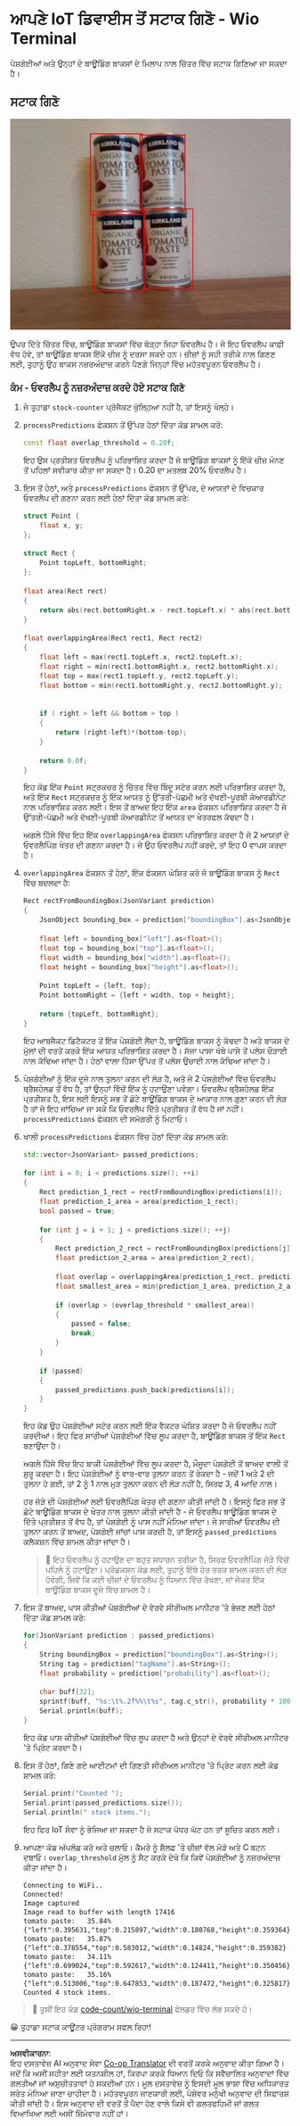 <!--
CO_OP_TRANSLATOR_METADATA:
{
  "original_hash": "0b2ae20b0fc8e73c9598dea937cac038",
  "translation_date": "2025-08-27T09:56:11+00:00",
  "source_file": "5-retail/lessons/2-check-stock-device/wio-terminal-count-stock.md",
  "language_code": "pa"
}
-->
# ਆਪਣੇ IoT ਡਿਵਾਈਸ ਤੋਂ ਸਟਾਕ ਗਿਣੋ - Wio Terminal

ਪੇਸ਼ਗੋਈਆਂ ਅਤੇ ਉਨ੍ਹਾਂ ਦੇ ਬਾਊਂਡਿੰਗ ਬਾਕਸਾਂ ਦੇ ਮਿਲਾਪ ਨਾਲ ਚਿੱਤਰ ਵਿੱਚ ਸਟਾਕ ਗਿਣਿਆ ਜਾ ਸਕਦਾ ਹੈ।

## ਸਟਾਕ ਗਿਣੋ

![ਟਮਾਟਰ ਪੇਸਟ ਦੇ 4 ਡੱਬੇ, ਹਰ ਡੱਬੇ ਦੇ ਆਲੇ-ਦੁਆਲੇ ਬਾਊਂਡਿੰਗ ਬਾਕਸ](../../../../../translated_images/rpi-stock-with-bounding-boxes.b5540e2ecb7cd49f1271828d3be412671d950e87625c5597ea97c90f11e01097.pa.jpg)

ਉਪਰ ਦਿੱਤੇ ਚਿੱਤਰ ਵਿੱਚ, ਬਾਊਂਡਿੰਗ ਬਾਕਸਾਂ ਵਿੱਚ ਥੋੜ੍ਹਾ ਜਿਹਾ ਓਵਰਲੈਪ ਹੈ। ਜੇ ਇਹ ਓਵਰਲੈਪ ਕਾਫ਼ੀ ਵੱਧ ਹੋਵੇ, ਤਾਂ ਬਾਊਂਡਿੰਗ ਬਾਕਸ ਇੱਕੋ ਚੀਜ਼ ਨੂੰ ਦਰਸਾ ਸਕਦੇ ਹਨ। ਚੀਜ਼ਾਂ ਨੂੰ ਸਹੀ ਤਰੀਕੇ ਨਾਲ ਗਿਣਣ ਲਈ, ਤੁਹਾਨੂੰ ਉਹ ਬਾਕਸ ਨਜ਼ਰਅੰਦਾਜ਼ ਕਰਨੇ ਪੈਣਗੇ ਜਿਨ੍ਹਾਂ ਵਿੱਚ ਮਹੱਤਵਪੂਰਨ ਓਵਰਲੈਪ ਹੈ।

### ਕੰਮ - ਓਵਰਲੈਪ ਨੂੰ ਨਜ਼ਰਅੰਦਾਜ਼ ਕਰਦੇ ਹੋਏ ਸਟਾਕ ਗਿਣੋ

1. ਜੇ ਤੁਹਾਡਾ `stock-counter` ਪ੍ਰੋਜੈਕਟ ਖੁੱਲ੍ਹਿਆ ਨਹੀਂ ਹੈ, ਤਾਂ ਇਸਨੂੰ ਖੋਲ੍ਹੋ।

1. `processPredictions` ਫੰਕਸ਼ਨ ਤੋਂ ਉੱਪਰ ਹੇਠਾਂ ਦਿੱਤਾ ਕੋਡ ਸ਼ਾਮਲ ਕਰੋ:

    ```cpp
    const float overlap_threshold = 0.20f;
    ```

    ਇਹ ਉਸ ਪ੍ਰਤੀਸ਼ਤ ਓਵਰਲੈਪ ਨੂੰ ਪਰਿਭਾਸ਼ਿਤ ਕਰਦਾ ਹੈ ਜੋ ਬਾਊਂਡਿੰਗ ਬਾਕਸਾਂ ਨੂੰ ਇੱਕੋ ਚੀਜ਼ ਮੰਨਣ ਤੋਂ ਪਹਿਲਾਂ ਸਵੀਕਾਰ ਕੀਤਾ ਜਾ ਸਕਦਾ ਹੈ। 0.20 ਦਾ ਮਤਲਬ 20% ਓਵਰਲੈਪ ਹੈ।

1. ਇਸ ਤੋਂ ਹੇਠਾਂ, ਅਤੇ `processPredictions` ਫੰਕਸ਼ਨ ਤੋਂ ਉੱਪਰ, ਦੋ ਆਯਤਾਂ ਦੇ ਵਿਚਕਾਰ ਓਵਰਲੈਪ ਦੀ ਗਣਨਾ ਕਰਨ ਲਈ ਹੇਠਾਂ ਦਿੱਤਾ ਕੋਡ ਸ਼ਾਮਲ ਕਰੋ:

    ```cpp
    struct Point {
        float x, y;
    };

    struct Rect {
        Point topLeft, bottomRight;
    };

    float area(Rect rect)
    {
        return abs(rect.bottomRight.x - rect.topLeft.x) * abs(rect.bottomRight.y - rect.topLeft.y);
    }
     
    float overlappingArea(Rect rect1, Rect rect2)
    {
        float left = max(rect1.topLeft.x, rect2.topLeft.x);
        float right = min(rect1.bottomRight.x, rect2.bottomRight.x);
        float top = max(rect1.topLeft.y, rect2.topLeft.y);
        float bottom = min(rect1.bottomRight.y, rect2.bottomRight.y);
    
    
        if ( right > left && bottom > top )
        {
            return (right-left)*(bottom-top);
        }
        
        return 0.0f;
    }
    ```

    ਇਹ ਕੋਡ ਇੱਕ `Point` ਸਟ੍ਰਕਚਰ ਨੂੰ ਚਿੱਤਰ ਵਿੱਚ ਬਿੰਦੂ ਸਟੋਰ ਕਰਨ ਲਈ ਪਰਿਭਾਸ਼ਿਤ ਕਰਦਾ ਹੈ, ਅਤੇ ਇੱਕ `Rect` ਸਟ੍ਰਕਚਰ ਨੂੰ ਇੱਕ ਆਯਤ ਨੂੰ ਉੱਤਰੀ-ਪੱਛਮੀ ਅਤੇ ਦੱਖਣੀ-ਪੂਰਬੀ ਕੋਆਰਡੀਨੇਟ ਨਾਲ ਪਰਿਭਾਸ਼ਿਤ ਕਰਨ ਲਈ। ਇਸ ਤੋਂ ਬਾਅਦ ਇਹ ਇੱਕ `area` ਫੰਕਸ਼ਨ ਪਰਿਭਾਸ਼ਿਤ ਕਰਦਾ ਹੈ ਜੋ ਉੱਤਰੀ-ਪੱਛਮੀ ਅਤੇ ਦੱਖਣੀ-ਪੂਰਬੀ ਕੋਆਰਡੀਨੇਟ ਤੋਂ ਆਯਤ ਦਾ ਖੇਤਰਫਲ ਕੱਢਦਾ ਹੈ।

    ਅਗਲੇ ਹਿੱਸੇ ਵਿੱਚ ਇਹ ਇੱਕ `overlappingArea` ਫੰਕਸ਼ਨ ਪਰਿਭਾਸ਼ਿਤ ਕਰਦਾ ਹੈ ਜੋ 2 ਆਯਤਾਂ ਦੇ ਓਵਰਲੈਪਿੰਗ ਖੇਤਰ ਦੀ ਗਣਨਾ ਕਰਦਾ ਹੈ। ਜੇ ਉਹ ਓਵਰਲੈਪ ਨਹੀਂ ਕਰਦੇ, ਤਾਂ ਇਹ 0 ਵਾਪਸ ਕਰਦਾ ਹੈ।

1. `overlappingArea` ਫੰਕਸ਼ਨ ਤੋਂ ਹੇਠਾਂ, ਇੱਕ ਫੰਕਸ਼ਨ ਘੋਸ਼ਿਤ ਕਰੋ ਜੋ ਬਾਊਂਡਿੰਗ ਬਾਕਸ ਨੂੰ `Rect` ਵਿੱਚ ਬਦਲਦਾ ਹੈ:

    ```cpp
    Rect rectFromBoundingBox(JsonVariant prediction)
    {
        JsonObject bounding_box = prediction["boundingBox"].as<JsonObject>();
    
        float left = bounding_box["left"].as<float>();
        float top = bounding_box["top"].as<float>();
        float width = bounding_box["width"].as<float>();
        float height = bounding_box["height"].as<float>();
    
        Point topLeft = {left, top};
        Point bottomRight = {left + width, top + height};
    
        return {topLeft, bottomRight};
    }
    ```

    ਇਹ ਆਬਜੈਕਟ ਡਿਟੈਕਟਰ ਤੋਂ ਇੱਕ ਪੇਸ਼ਗੋਈ ਲੈਂਦਾ ਹੈ, ਬਾਊਂਡਿੰਗ ਬਾਕਸ ਨੂੰ ਕੱਢਦਾ ਹੈ ਅਤੇ ਬਾਕਸ ਦੇ ਮੁੱਲਾਂ ਦੀ ਵਰਤੋਂ ਕਰਕੇ ਇੱਕ ਆਯਤ ਪਰਿਭਾਸ਼ਿਤ ਕਰਦਾ ਹੈ। ਸੱਜਾ ਪਾਸਾ ਖੱਬੇ ਪਾਸੇ ਤੋਂ ਪਲੱਸ ਚੌੜਾਈ ਨਾਲ ਕੱਢਿਆ ਜਾਂਦਾ ਹੈ। ਹੇਠਾਂ ਵਾਲਾ ਹਿੱਸਾ ਉੱਪਰ ਤੋਂ ਪਲੱਸ ਉਚਾਈ ਨਾਲ ਕੱਢਿਆ ਜਾਂਦਾ ਹੈ।

1. ਪੇਸ਼ਗੋਈਆਂ ਨੂੰ ਇੱਕ ਦੂਜੇ ਨਾਲ ਤੁਲਨਾ ਕਰਨ ਦੀ ਲੋੜ ਹੈ, ਅਤੇ ਜੇ 2 ਪੇਸ਼ਗੋਈਆਂ ਵਿੱਚ ਓਵਰਲੈਪ ਥ੍ਰੈਸ਼ਹੋਲਡ ਤੋਂ ਵੱਧ ਹੈ, ਤਾਂ ਉਨ੍ਹਾਂ ਵਿੱਚੋਂ ਇੱਕ ਨੂੰ ਹਟਾਉਣਾ ਪਵੇਗਾ। ਓਵਰਲੈਪ ਥ੍ਰੈਸ਼ਹੋਲਡ ਇੱਕ ਪ੍ਰਤੀਸ਼ਤ ਹੈ, ਇਸ ਲਈ ਇਸਨੂੰ ਸਭ ਤੋਂ ਛੋਟੇ ਬਾਊਂਡਿੰਗ ਬਾਕਸ ਦੇ ਆਕਾਰ ਨਾਲ ਗੁਣਾ ਕਰਨ ਦੀ ਲੋੜ ਹੈ ਤਾਂ ਜੋ ਇਹ ਜਾਂਚਿਆ ਜਾ ਸਕੇ ਕਿ ਓਵਰਲੈਪ ਦਿੱਤੇ ਪ੍ਰਤੀਸ਼ਤ ਤੋਂ ਵੱਧ ਹੈ ਜਾਂ ਨਹੀਂ। `processPredictions` ਫੰਕਸ਼ਨ ਦੀ ਸਮੱਗਰੀ ਨੂੰ ਮਿਟਾਓ।

1. ਖਾਲੀ `processPredictions` ਫੰਕਸ਼ਨ ਵਿੱਚ ਹੇਠਾਂ ਦਿੱਤਾ ਕੋਡ ਸ਼ਾਮਲ ਕਰੋ:

    ```cpp
    std::vector<JsonVariant> passed_predictions;

    for (int i = 0; i < predictions.size(); ++i)
    {
        Rect prediction_1_rect = rectFromBoundingBox(predictions[i]);
        float prediction_1_area = area(prediction_1_rect);
        bool passed = true;

        for (int j = i + 1; j < predictions.size(); ++j)
        {
            Rect prediction_2_rect = rectFromBoundingBox(predictions[j]);
            float prediction_2_area = area(prediction_2_rect);

            float overlap = overlappingArea(prediction_1_rect, prediction_2_rect);
            float smallest_area = min(prediction_1_area, prediction_2_area);

            if (overlap > (overlap_threshold * smallest_area))
            {
                passed = false;
                break;
            }
        }

        if (passed)
        {
            passed_predictions.push_back(predictions[i]);
        }
    }
    ```

    ਇਹ ਕੋਡ ਉਹ ਪੇਸ਼ਗੋਈਆਂ ਸਟੋਰ ਕਰਨ ਲਈ ਇੱਕ ਵੈਕਟਰ ਘੋਸ਼ਿਤ ਕਰਦਾ ਹੈ ਜੋ ਓਵਰਲੈਪ ਨਹੀਂ ਕਰਦੀਆਂ। ਇਹ ਫਿਰ ਸਾਰੀਆਂ ਪੇਸ਼ਗੋਈਆਂ ਵਿੱਚ ਲੂਪ ਕਰਦਾ ਹੈ, ਬਾਊਂਡਿੰਗ ਬਾਕਸ ਤੋਂ ਇੱਕ `Rect` ਬਣਾਉਂਦਾ ਹੈ।

    ਅਗਲੇ ਹਿੱਸੇ ਵਿੱਚ ਇਹ ਬਾਕੀ ਪੇਸ਼ਗੋਈਆਂ ਵਿੱਚ ਲੂਪ ਕਰਦਾ ਹੈ, ਮੌਜੂਦਾ ਪੇਸ਼ਗੋਈ ਤੋਂ ਬਾਅਦ ਵਾਲੀ ਤੋਂ ਸ਼ੁਰੂ ਕਰਦਾ ਹੈ। ਇਹ ਪੇਸ਼ਗੋਈਆਂ ਨੂੰ ਵਾਰ-ਵਾਰ ਤੁਲਨਾ ਕਰਨ ਤੋਂ ਰੋਕਦਾ ਹੈ - ਜਦੋਂ 1 ਅਤੇ 2 ਦੀ ਤੁਲਨਾ ਹੋ ਗਈ, ਤਾਂ 2 ਨੂੰ 1 ਨਾਲ ਮੁੜ ਤੁਲਨਾ ਕਰਨ ਦੀ ਲੋੜ ਨਹੀਂ ਹੈ, ਸਿਰਫ 3, 4 ਆਦਿ ਨਾਲ।

    ਹਰ ਜੋੜੇ ਦੀ ਪੇਸ਼ਗੋਈਆਂ ਲਈ ਓਵਰਲੈਪਿੰਗ ਖੇਤਰ ਦੀ ਗਣਨਾ ਕੀਤੀ ਜਾਂਦੀ ਹੈ। ਇਸਨੂੰ ਫਿਰ ਸਭ ਤੋਂ ਛੋਟੇ ਬਾਊਂਡਿੰਗ ਬਾਕਸ ਦੇ ਖੇਤਰ ਨਾਲ ਤੁਲਨਾ ਕੀਤੀ ਜਾਂਦੀ ਹੈ - ਜੇ ਓਵਰਲੈਪ ਬਾਊਂਡਿੰਗ ਬਾਕਸ ਦੇ ਦਿੱਤੇ ਪ੍ਰਤੀਸ਼ਤ ਤੋਂ ਵੱਧ ਹੈ, ਤਾਂ ਪੇਸ਼ਗੋਈ ਨੂੰ ਪਾਸ ਨਹੀਂ ਮੰਨਿਆ ਜਾਂਦਾ। ਜੇ ਸਾਰੀਆਂ ਓਵਰਲੈਪ ਦੀ ਤੁਲਨਾ ਕਰਨ ਤੋਂ ਬਾਅਦ, ਪੇਸ਼ਗੋਈ ਜਾਂਚਾਂ ਪਾਸ ਕਰਦੀ ਹੈ, ਤਾਂ ਇਸਨੂੰ `passed_predictions` ਕਲੈਕਸ਼ਨ ਵਿੱਚ ਸ਼ਾਮਲ ਕੀਤਾ ਜਾਂਦਾ ਹੈ।

    > 💁 ਇਹ ਓਵਰਲੈਪ ਨੂੰ ਹਟਾਉਣ ਦਾ ਬਹੁਤ ਸਧਾਰਨ ਤਰੀਕਾ ਹੈ, ਸਿਰਫ ਓਵਰਲੈਪਿੰਗ ਜੋੜੇ ਵਿੱਚੋਂ ਪਹਿਲੇ ਨੂੰ ਹਟਾਉਣਾ। ਪ੍ਰੋਡਕਸ਼ਨ ਕੋਡ ਲਈ, ਤੁਹਾਨੂੰ ਇੱਥੇ ਹੋਰ ਤਰਕ ਸ਼ਾਮਲ ਕਰਨ ਦੀ ਲੋੜ ਹੋਵੇਗੀ, ਜਿਵੇਂ ਕਿ ਕਈ ਚੀਜ਼ਾਂ ਦੇ ਓਵਰਲੈਪ ਨੂੰ ਧਿਆਨ ਵਿੱਚ ਰੱਖਣਾ, ਜਾਂ ਜੇਕਰ ਇੱਕ ਬਾਊਂਡਿੰਗ ਬਾਕਸ ਦੂਜੇ ਵਿੱਚ ਸ਼ਾਮਲ ਹੈ।

1. ਇਸ ਤੋਂ ਬਾਅਦ, ਪਾਸ ਕੀਤੀਆਂ ਪੇਸ਼ਗੋਈਆਂ ਦੇ ਵੇਰਵੇ ਸੀਰੀਅਲ ਮਾਨੀਟਰ 'ਤੇ ਭੇਜਣ ਲਈ ਹੇਠਾਂ ਦਿੱਤਾ ਕੋਡ ਸ਼ਾਮਲ ਕਰੋ:

    ```cpp
    for(JsonVariant prediction : passed_predictions)
    {
        String boundingBox = prediction["boundingBox"].as<String>();
        String tag = prediction["tagName"].as<String>();
        float probability = prediction["probability"].as<float>();

        char buff[32];
        sprintf(buff, "%s:\t%.2f%%\t%s", tag.c_str(), probability * 100.0, boundingBox.c_str());
        Serial.println(buff);
    }
    ```

    ਇਹ ਕੋਡ ਪਾਸ ਕੀਤੀਆਂ ਪੇਸ਼ਗੋਈਆਂ ਵਿੱਚ ਲੂਪ ਕਰਦਾ ਹੈ ਅਤੇ ਉਨ੍ਹਾਂ ਦੇ ਵੇਰਵੇ ਸੀਰੀਅਲ ਮਾਨੀਟਰ 'ਤੇ ਪ੍ਰਿੰਟ ਕਰਦਾ ਹੈ।

1. ਇਸ ਤੋਂ ਹੇਠਾਂ, ਗਿਣੇ ਗਏ ਆਈਟਮਾਂ ਦੀ ਗਿਣਤੀ ਸੀਰੀਅਲ ਮਾਨੀਟਰ 'ਤੇ ਪ੍ਰਿੰਟ ਕਰਨ ਲਈ ਕੋਡ ਸ਼ਾਮਲ ਕਰੋ:

    ```cpp
    Serial.print("Counted ");
    Serial.print(passed_predictions.size());
    Serial.println(" stock items.");
    ```

    ਇਹ ਫਿਰ IoT ਸੇਵਾ ਨੂੰ ਭੇਜਿਆ ਜਾ ਸਕਦਾ ਹੈ ਜੇ ਸਟਾਕ ਪੱਧਰ ਘੱਟ ਹਨ ਤਾਂ ਸੂਚਿਤ ਕਰਨ ਲਈ।

1. ਆਪਣਾ ਕੋਡ ਅੱਪਲੋਡ ਕਰੋ ਅਤੇ ਚਲਾਓ। ਕੈਮਰੇ ਨੂੰ ਸ਼ੈਲਫ਼ 'ਤੇ ਚੀਜ਼ਾਂ ਵੱਲ ਮੋੜੋ ਅਤੇ C ਬਟਨ ਦਬਾਓ। `overlap_threshold` ਮੁੱਲ ਨੂੰ ਸੈਟ ਕਰਕੇ ਦੇਖੋ ਕਿ ਕਿਵੇਂ ਪੇਸ਼ਗੋਈਆਂ ਨੂੰ ਨਜ਼ਰਅੰਦਾਜ਼ ਕੀਤਾ ਜਾਂਦਾ ਹੈ।

    ```output
    Connecting to WiFi..
    Connected!
    Image captured
    Image read to buffer with length 17416
    tomato paste:   35.84%  {"left":0.395631,"top":0.215897,"width":0.180768,"height":0.359364}
    tomato paste:   35.87%  {"left":0.378554,"top":0.583012,"width":0.14824,"height":0.359382}
    tomato paste:   34.11%  {"left":0.699024,"top":0.592617,"width":0.124411,"height":0.350456}
    tomato paste:   35.16%  {"left":0.513006,"top":0.647853,"width":0.187472,"height":0.325817}
    Counted 4 stock items.
    ```

> 💁 ਤੁਸੀਂ ਇਹ ਕੋਡ [code-count/wio-terminal](../../../../../5-retail/lessons/2-check-stock-device/code-count/wio-terminal) ਫੋਲਡਰ ਵਿੱਚ ਲੱਭ ਸਕਦੇ ਹੋ।

😀 ਤੁਹਾਡਾ ਸਟਾਕ ਕਾਊਂਟਰ ਪ੍ਰੋਗਰਾਮ ਸਫਲ ਰਿਹਾ!

---

**ਅਸਵੀਕਾਰਨਾ**:  
ਇਹ ਦਸਤਾਵੇਜ਼ AI ਅਨੁਵਾਦ ਸੇਵਾ [Co-op Translator](https://github.com/Azure/co-op-translator) ਦੀ ਵਰਤੋਂ ਕਰਕੇ ਅਨੁਵਾਦ ਕੀਤਾ ਗਿਆ ਹੈ। ਜਦੋਂ ਕਿ ਅਸੀਂ ਸਹੀਤਾ ਲਈ ਯਤਨਸ਼ੀਲ ਹਾਂ, ਕਿਰਪਾ ਕਰਕੇ ਧਿਆਨ ਦਿਓ ਕਿ ਸਵੈਚਾਲਿਤ ਅਨੁਵਾਦਾਂ ਵਿੱਚ ਗਲਤੀਆਂ ਜਾਂ ਅਸੁਚੀਤਤਾਵਾਂ ਹੋ ਸਕਦੀਆਂ ਹਨ। ਮੂਲ ਦਸਤਾਵੇਜ਼ ਨੂੰ ਇਸਦੀ ਮੂਲ ਭਾਸ਼ਾ ਵਿੱਚ ਅਧਿਕਾਰਤ ਸਰੋਤ ਮੰਨਿਆ ਜਾਣਾ ਚਾਹੀਦਾ ਹੈ। ਮਹੱਤਵਪੂਰਨ ਜਾਣਕਾਰੀ ਲਈ, ਪੇਸ਼ੇਵਰ ਮਨੁੱਖੀ ਅਨੁਵਾਦ ਦੀ ਸਿਫਾਰਸ਼ ਕੀਤੀ ਜਾਂਦੀ ਹੈ। ਇਸ ਅਨੁਵਾਦ ਦੀ ਵਰਤੋਂ ਤੋਂ ਪੈਦਾ ਹੋਣ ਵਾਲੇ ਕਿਸੇ ਵੀ ਗਲਤਫਹਿਮੀ ਜਾਂ ਗਲਤ ਵਿਆਖਿਆ ਲਈ ਅਸੀਂ ਜ਼ਿੰਮੇਵਾਰ ਨਹੀਂ ਹਾਂ।